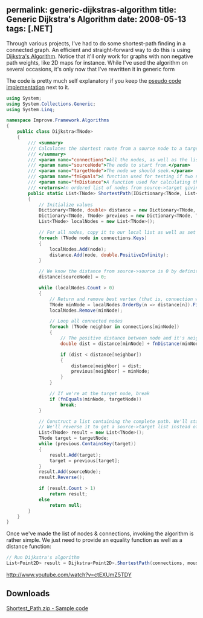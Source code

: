 permalink: generic-dijkstras-algorithm
title: Generic Dijkstra's Algorithm
date: 2008-05-13
tags: [.NET]
---
Through various projects, I've had to do some shortest-path finding in a connected graph. An efficient and straight-forward way to do this is using [Dijkstra's Algorithm](http://en.wikipedia.org/wiki/Dijkstra's_algorithm). Notice that it'll only work for graphs with non negative path weights, like 2D maps for instance. While I've used the algorithm on several occasions, it's only now that I've rewritten it in generic form

The code is pretty much self explanatory if you keep the [pseudo code implementation](http://en.wikipedia.org/wiki/Dijkstra's_algorithm#Pseudocode) next to it.

```csharp
using System;
using System.Collections.Generic;
using System.Linq;

namespace Improve.Framework.Algorithms
{
	public class Dijkstra<TNode>
	{
		/// <summary>
		/// Calculates the shortest route from a source node to a target node given a set of nodes and connections. Will only work for graphs with non-negative path weights.
		/// </summary>
		/// <param name="connections">All the nodes, as well as the list of their connections.</param>
		/// <param name="sourceNode">The node to start from.</param>
		/// <param name="targetNode">The node we should seek.</param>
		/// <param name="fnEquals">A function used for testing if two nodes are equal.</param>
		/// <param name="fnDistance">A function used for calculating the distance/weight between two nodes.</param>
		/// <returns>An ordered list of nodes from source->target giving the shortest path from the source to the target node. Returns null if no path is possible.</returns>
		public static List<TNode> ShortestPath(IDictionary<TNode, List<TNode>> connections, TNode sourceNode, TNode targetNode, Func<TNode, TNode, bool> fnEquals, Func<TNode, TNode, double> fnDistance)
		{
			// Initialize values
			Dictionary<TNode, double> distance = new Dictionary<TNode, double>(); ;
			Dictionary<TNode, TNode> previous = new Dictionary<TNode, TNode>(); ;
			List<TNode> localNodes = new List<TNode>();

			// For all nodes, copy it to our local list as well as set it's distance to null as it's unknown
			foreach (TNode node in connections.Keys)
			{
				localNodes.Add(node);
				distance.Add(node, double.PositiveInfinity);
			}

			// We know the distance from source->source is 0 by definition
			distance[sourceNode] = 0;

			while (localNodes.Count > 0)
			{
				// Return and remove best vertex (that is, connection with minimum distance
				TNode minNode = localNodes.OrderBy(n => distance[n]).First();
				localNodes.Remove(minNode);

				// Loop all connected nodes
				foreach (TNode neighbor in connections[minNode])
				{
					// The positive distance between node and it's neighbor, added to the distance of the current node
					double dist = distance[minNode] + fnDistance(minNode, neighbor);

					if (dist < distance[neighbor])
					{
						distance[neighbor] = dist;
						previous[neighbor] = minNode;
					}
				}

				// If we're at the target node, break
				if (fnEquals(minNode, targetNode))
					break;
			}

			// Construct a list containing the complete path. We'll start by looking at the previous node of the target and then making our way to the beginning.
			// We'll reverse it to get a source->target list instead of the other way around. The source node is manually added.
			List<TNode> result = new List<TNode>();
			TNode target = targetNode;
			while (previous.ContainsKey(target))
			{
				result.Add(target);
				target = previous[target];
			}
			result.Add(sourceNode);
			result.Reverse();

			if (result.Count > 1)
				return result;
			else
				return null;
		}
	}
}
```

Once we've made the list of nodes &amp; connections, invoking the algorithm is rather simple. We just need to provide an equality function as well as a distance function:

```csharp
// Run Dijkstra's algorithm
List<Point2D> result = Dijkstra<Point2D>.ShortestPath(connections, mouse, target, (p1, p2) => p1 == p2, (p1, p2) => p1.DistanceTo(p2));
```


http://www.youtube.com/watch?v=ctEXUmZ5TDY


## Downloads

[Shortest_Path.zip - Sample code](http://improve.dk/wp-content/uploads/2008/05/Shortest_Path.zip)
